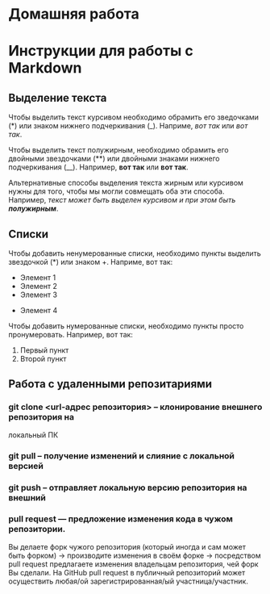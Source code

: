 # Домашняя работа
# Инструкции для работы с Markdown

## Выделение текста

Чтобы выделить текст курсивом необходимо обрамить его зведочками (*) или знаком нижнего подчеркивания (_). Наприме, *вот так* или _вот так_.

Чтобы выделить текст полужирным, необходимо обрамить его двойными звездочками (**) или двойными знаками нижнего подчеркивания (__). Например, **вот так** или __вот так__.

Альтернативные способы выделения текста жирным или курсивом нужны для того, чтобы мы могли совмещать оба эти способа. Например, _текст может быть выделен курсивом и при этом быть **полужирным**_.

## Списки

Чтобы добавить ненумерованные списки, необходимо пункты выделить звездочкой (*) или знаком +.
Наприме, вот так:
* Элемент 1
* Элемент 2
* Элемент 3
+ Элемент 4

Чтобы добавить нумерованные списки, необходимо пункты просто пронумеровать.
Например, вот так:
1. Первый пункт
2. Второй пункт

##  Работа с удаленными репозитариями
### git clone <url-адрес репозитория> – клонирование внешнего репозитория на
локальный ПК
### git pull – получение изменений и слияние с локальной версией
### git push – отправляет локальную версию репозитория на внешний
### **pull request**  — предложение изменения кода в чужом репозитории.
Вы делаете форк чужого репозитория (который иногда и сам может быть форком) → производите изменения в своём форке → посредством pull request предлагаете изменения владельцам репозитория, чей форк Вы сделали. На GitHub pull request в публичный репозиторий может осуществить любая/ой зарегистрированная/ый участница/участник.